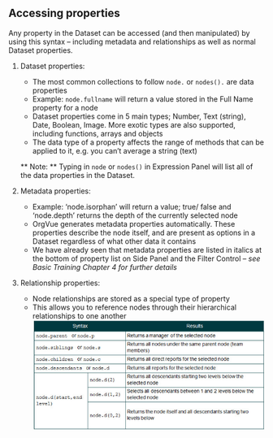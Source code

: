 ## Accessing properties
Any property in the Dataset can be accessed (and then manipulated) by using this syntax – including metadata and relationships as well as normal Dataset properties.

1. Dataset properties:
	* The most common collections to follow `node.` or `nodes().` are data properties
	* Example: `node.fullname` will return a value stored in the Full Name property for a node
	* Dataset properties come in 5 main types; Number, Text (string), Date, Boolean, Image. More exotic types are also supported, including functions, arrays and objects
	* The data type of a property affects the range of methods that can be applied to it, e.g. you can’t average a string (text)

    ** Note: ** Typing in `node` or `nodes()` in Expression Panel will list all of the data properties in the Dataset.

2. Metadata properties: 
	* Example: ‘node.isorphan’ will return a value; true/ false and ‘node.depth’ returns the depth of the currently selected node
	* OrgVue generates metadata properties automatically. These properties describe the node itself, and are present as options in a Dataset regardless of what other data it contains
	* We have already seen that metadata properties are listed in italics at the bottom of property list on Side Panel and the Filter Control – *see Basic Training Chapter 4 for further details*

3. Relationship properties:
	* Node relationships are stored as a special type of property
	* This allows you to reference nodes through their hierarchical relationships to one another
	![](accessproperty.jpg)